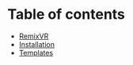 # Table of contents

* [RemixVR](../README.md)
* [Installation](installation.md)
* [Templates](templates.md)

